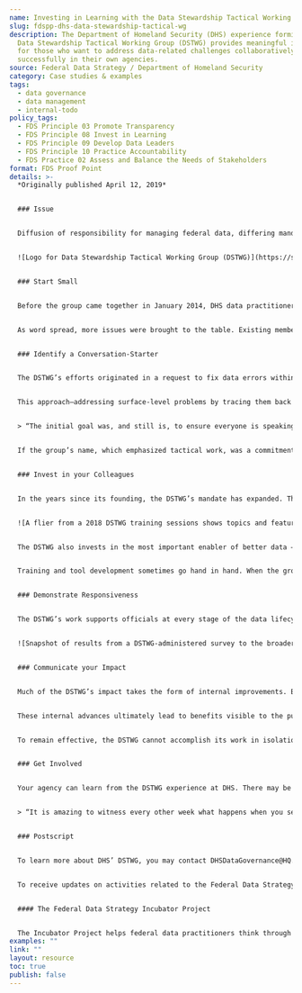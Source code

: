 ```yaml
---
name: Investing in Learning with the Data Stewardship Tactical Working Group at DHS
slug: fdspp-dhs-data-stewardship-tactical-wg
description: The Department of Homeland Security (DHS) experience forming the
  Data Stewardship Tactical Working Group (DSTWG) provides meaningful insights
  for those who want to address data-related challenges collaboratively and
  successfully in their own agencies.
source: Federal Data Strategy / Department of Homeland Security
category: Case studies & examples
tags:
  - data governance
  - data management
  - internal-todo
policy_tags:
  - FDS Principle 03 Promote Transparency
  - FDS Principle 08 Invest in Learning
  - FDS Principle 09 Develop Data Leaders
  - FDS Principle 10 Practice Accountability
  - FDS Practice 02 Assess and Balance the Needs of Stakeholders
format: FDS Proof Point
details: >-
  *Originally published April 12, 2019*


  ### Issue


  Diffusion of responsibility for managing federal data, differing mandates across operating and support units, and various levels of data know-how among officials – these are among the factors that can make data-related issues especially challenging. To tackle these challenges, the Department of Homeland Security, one of the largest and most federated government organizations, brought together data practitioners of all stripes to find solutions, learn from each other, and set standards applicable department-wide. The DHS experience forming the Data Stewardship Tactical Working Group (DSTWG) provides meaningful insights for those who want to address data-related challenges collaboratively and successfully in their own agencies.


  ![Logo for Data Stewardship Tactical Working Group (DSTWG)](https://strategy.data.gov/assets/img/posts/2018-12-13-image002.png "Logo for Data Stewardship Tactical Working Group (DSTWG)")


  ### Start Small


  Before the group came together in January 2014, DHS data practitioners Jennifer Kish and Curtis Ross often ran into missing data problems and bureaucratic obstacles. Soon, they began convening a group of similarly frustrated colleagues who were determined to forge a path forward. Every other week, participants brought specific challenges to the group to collectively problem-solve.


  As word spread, more issues were brought to the table. Existing members recruited additional colleagues with the right knowledge and skills to be part of the solution. In this way, the DSTWG grew from the bottom up, rather than forming as a response to a top-down directive. Over five years, the group grew from 12 people troubleshooting and supporting each other to a formally-empowered group of 600 employees from across a wide spectrum of operations and support roles.


  ### Identify a Conversation-Starter


  The DSTWG’s efforts originated in a request to fix data errors within US Citizenship and Immigration Services (USCIS) systems. Thousands of records were affected, requiring manual repair and workarounds. The early DSTWG members were able to locate and fix the source of the issue: a reference data code that was established in Customs and Boarder Protection (CBP) and never adopted by linked systems. Having corrected the underlying problem, the group went on to develop a related reference data standard and appoint a steward to oversee change management of that standard.


  This approach–addressing surface-level problems by tracing them back to their process and accountability origins–became standard operating procedure for the DSTWG. The group went on to develop the DHS Standard Tables, data assets shared across DHS systems as a ‘single source of truth,’ which in turn proved helpful in identifying data practices not aligned at every level of the enterprise. The Department-wide nature of the DHS Standard Tables grabbed the attention of previously non-participating data practitioners, drawing them to the group and the coalescing ‘data community’ at DHS.


  > “The initial goal was, and still is, to ensure everyone is speaking the same language (standards and glossaries), create data ownership (source and stewards), and to stop viewing data quality and integrity issues in a negative way, but rather as an opportunity to improve our information.” ~Jen Kish


  If the group’s name, which emphasized tactical work, was a commitment to address concrete issues, then its first projects represented an early down payment on that commitment. By solving concrete problems, the DSTWG earned trust and credibility with cross-Department stakeholders and attracted new initiative proposals in the process.


  ### Invest in your Colleagues


  In the years since its founding, the DSTWG’s mandate has expanded. The group has built tools to help colleagues wrangle data, assemble data sharing agreements, and complete other tasks related to solving not just the technical, but also the legal and practical challenges involved in maximizing value from data. The group is currently moving these tools off of the Department intranet and into Collibra, software that will support various elements of Departmental data governance, such as data cataloging, metadata management, reference materials, policy documents, data usage monitoring, and data sharing.


  ![A flier from a 2018 DSTWG training sessions shows topics and featured speaker.](https://strategy.data.gov/assets/img/posts/2018-12-13-image003.png "A flier from a 2018 DSTWG training sessions shows topics and featured speaker.")*A flier from a 2018 DSTWG training sessions shows topics and featured speaker.*


  The DSTWG also invests in the most important enabler of better data – Department employees. The group sponsors classroom training in data governance as well as informal walk-throughs of Department data processes and tools. Developing data literacy and knowledge has provided Department personnel with the right vocabulary to work with the DSTWG and solve problems collaboratively.


  Training and tool development sometimes go hand in hand. When the group builds new repeatable processes and templates that go beyond tackling the immediate issue to address the root cause, it then trains stakeholders in the newly-established toolset to bring them up to speed.


  ### Demonstrate Responsiveness


  The DSTWG’s work supports officials at every stage of the data lifecycle: the clerk capturing survey responses, the operator responsible for records management, the developer setting up an API call, and the people who need to share, report, or understand Department data. The DSTWG issues annual surveys to prioritize the needs of these diverse stakeholders and determine its high-level agenda for the subsequent year. Publishing the results of the survey is an important way to ‘close the loop,’ ensuring the community sees how the group is shaping its work in response to stakeholder requests.


  ![Snapshot of results from a DSTWG-administered survey to the broader data community.](https://strategy.data.gov/assets/img/posts/2018-12-13-image004.png "Snapshot of results from a DSTWG-administered survey to the broader data community.")*Snapshot of results from a DSTWG-administered survey to the broader data community.*


  ### Communicate your Impact


  Much of the DSTWG’s impact takes the form of internal improvements. Bringing legacy environments into compliance with modern standards has improved data quality. Developing tools has decreased data-sharing friction. Establishing lines of accountability has promoted active management of programs’ common standards.


  These internal advances ultimately lead to benefits visible to the public. The DHS Location Standard Expansion effort is a great illustration of how operational improvements can come about through work at the data standards level. For example, someone required to interview with the Department prior to completion of a document request must be provided with an interview location. Without well-managed location standards, the person might receive conflicting information, leading to delayed service delivery, increased call center load, and damaged organizational credibility.


  To remain effective, the DSTWG cannot accomplish its work in isolation. Communications efforts, such as regular brief-outs to senior decision-makers, are critical to hard-wiring the group’s progress into the Department’s operating procedures. The DHS Immigration Data Integration Initiative Executive Steering Committee (IDII ESC) formally recognizes stewards. DHS USCIS have also formally recognized the DSTWG by awarding the community with the Management Directive Award for Exceptional Service. These communication and recognition efforts ensure that people know what sorts of problems the group can help solve and how to bring their queries to the group’s attention.


  ### Get Involved


  Your agency can learn from the DSTWG experience at DHS. There may be a data community already active at your agency and, if so, join! If not, try convening one yourself – and do not be afraid to start small! Make a commitment to unify, build trust, learn together, and support one another. Demonstrate responsiveness by surveying your colleagues about which tools and training would help their programs improve. Share those results and make sure you respond to them with concrete action aimed at serving your colleagues’ needs. While you help work through their challenges, you will have a great opportunity to demonstrate the finer points of good data management!


  > “It is amazing to witness every other week what happens when you see people empowered and moving in sync, always willing to step up, and in, to support each other.” — Jen Kish


  ### Postscript


  To learn more about DHS’ DSTWG, you may contact DHSDataGovernance@HQ.DHS.Gov. Jennifer Kish is the Data Governance Chair for the Immigration Domain at DHS. Curtis Ross is the Data Governance, Standards lead for the Immigration Domain at DHS. Both Jen and Curtis facilitate and provide support services to the stewards and community of the DSTWG.


  To receive updates on activities related to the Federal Data Strategy, please [sign up for the newsletter](https://public.govdelivery.com/accounts/USGSA/subscribers/new?topic_id=USGSA_756).


  #### The Federal Data Strategy Incubator Project


  The Incubator Project helps federal data practitioners think through how to improve government services, enabling the public to get the most out of federal data. This Proof Point and others will highlight the many successes and challenges data innovators face every day, revealing valuable lessons learned to share with data practitioners throughout government.
examples: ""
link: ""
layout: resource
toc: true
publish: false
---
```

